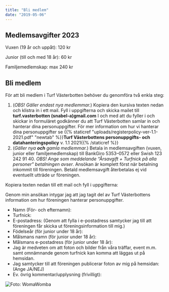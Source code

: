 ```yaml
---
title: "Bli medlem"
date: "2019-05-06"
---
```


## **Medlemsavgifter 2023**

Vuxen (19 år och uppåt): 120 kr

Junior (till och med 18 år): 60 kr

Familjemedlemskap: max 240 kr

## **Bli medlem**

För att bli medlem i Turf Västerbotten behöver du genomföra två enkla steg:

1. (_OBS! Gäller endast nya medlemmar._) Kopiera den kursiva texten nedan och klistra in i ett mail. Fyll i uppgifterna och skicka mailet till **turf.vasterbotten (snabel-a)gmail.com** I och med att du fyller i och skickar in formuläret godkänner du att Turf Västerbotten samlar in och hanterar dina personuppgifter. För mer information om hur vi hanterar dina personuppgifter se {{% staticref "uploads/registerpolicy-ver-1.1-2021.pdf" "newtab" %}}**Turf Västerbottens personuppgifts- och datahanteringspolicy** v. 1.1 2021{{% /staticref %}} 
2. (_Gäller nya **och** gamla medlemmar._) Betala in medlemsavgiften (vuxen, junior eller familjemedlemskap) till BankGiro 5353–0572 eller Swish 123 242 91 40. _OBS! Ange som meddelande “Årsavgift + Turfnick på alla personer" betalningen avser_. Ansökan är komplett först när betalning inkommit till föreningen. Betald medlemsavgift återbetalas ej vid eventuellt utträde ur föreningen.

Kopiera texten nedan till ett mail och fyll i uppgifterna:

Genom min ansökan intygar jag att jag tagit del av Turf Västerbottens information om hur föreningen hanterar personuppgifter.

- Namn (För- och efternamn): 
- Turfnick: 
- E-postadress: (Genom att fylla i e-postadress samtycker jag till att föreningen får skicka ut föreningsinformation till mig.) 
- Födelseår (för junior under 18 år): 
- Målsmans namn (för junior under 18 år): 
- Målsmans e-postadress (för junior under 18 år): 
- Jag är medveten om att foton och bilder från våra träffar, event m.m. samt omnämnande genom turfnick kan komma att läggas ut på hemsidan.
- Jag samtycker till att föreningen publicerar foton av mig på hemsidan: (Ange JA/NEJ)
- Ev. övrig kommentar/upplysning (frivilligt):


![](2017-06-11-11.37.33-e1557168816469.jpg "Foto: WomaWomba")